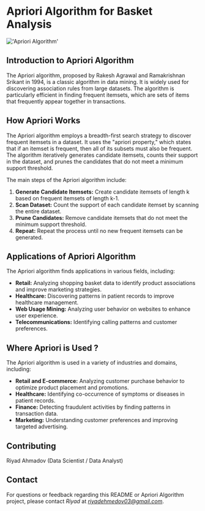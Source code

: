 # Apriori Algorithm for Basket Analysis

!['Apriori Algorithm'](https://github.com/RiyadAhmadov/Basket-Analysis/assets/116457780/f50d4295-af8e-443f-8815-a2f67b8e07e3)

## Introduction to Apriori Algorithm

The Apriori algorithm, proposed by Rakesh Agrawal and Ramakrishnan Srikant in 1994, is a classic algorithm in data mining. It is widely used for discovering association rules from large datasets. The algorithm is particularly efficient in finding frequent itemsets, which are sets of items that frequently appear together in transactions.

## How Apriori Works

The Apriori algorithm employs a breadth-first search strategy to discover frequent itemsets in a dataset. It uses the "apriori property," which states that if an itemset is frequent, then all of its subsets must also be frequent. The algorithm iteratively generates candidate itemsets, counts their support in the dataset, and prunes the candidates that do not meet a minimum support threshold.

The main steps of the Apriori algorithm include:

1. **Generate Candidate Itemsets:** Create candidate itemsets of length k based on frequent itemsets of length k-1.
2. **Scan Dataset:** Count the support of each candidate itemset by scanning the entire dataset.
3. **Prune Candidates:** Remove candidate itemsets that do not meet the minimum support threshold.
4. **Repeat:** Repeat the process until no new frequent itemsets can be generated.

## Applications of Apriori Algorithm

The Apriori algorithm finds applications in various fields, including:

- **Retail:** Analyzing shopping basket data to identify product associations and improve marketing strategies.
- **Healthcare:** Discovering patterns in patient records to improve healthcare management.
- **Web Usage Mining:** Analyzing user behavior on websites to enhance user experience.
- **Telecommunications:** Identifying calling patterns and customer preferences.

## Where Apriori is Used ?

The Apriori algorithm is used in a variety of industries and domains, including:

- **Retail and E-commerce:** Analyzing customer purchase behavior to optimize product placement and promotions.
- **Healthcare:** Identifying co-occurrence of symptoms or diseases in patient records.
- **Finance:** Detecting fraudulent activities by finding patterns in transaction data.
- **Marketing:** Understanding customer preferences and improving targeted advertising.

## Contributing

Riyad Ahmadov
(Data Scientist / Data Analyst)

## Contact

For questions or feedback regarding this README or Apriori Algorithm project, please contact *Riyad* at *riyadehmedov03@gmail.com*.
